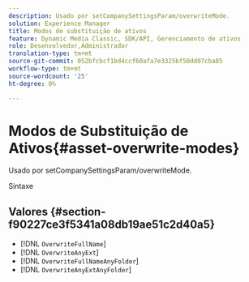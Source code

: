 ```yaml
---
description: Usado por setCompanySettingsParam/overwriteMode.
solution: Experience Manager
title: Modos de substituição de ativos
feature: Dynamic Media Classic, SDK/API, Gerenciamento de ativos
role: Desenvolvedor,Administrador
translation-type: tm+mt
source-git-commit: 052bfcbcf1bd4ccf60afa7e3325bf58dd07cba85
workflow-type: tm+mt
source-wordcount: '25'
ht-degree: 0%

---
```



# Modos de Substituição de Ativos{#asset-overwrite-modes}

Usado por setCompanySettingsParam/overwriteMode.

Sintaxe

## Valores {#section-f90227ce3f5341a08db19ae51c2d40a5}

* [!DNL `OverwriteFullName`]
* [!DNL `OverwriteAnyExt`]
* [!DNL `OverwriteFullNameAnyFolder`]
* [!DNL `OverwriteAnyExtAnyFolder`]


